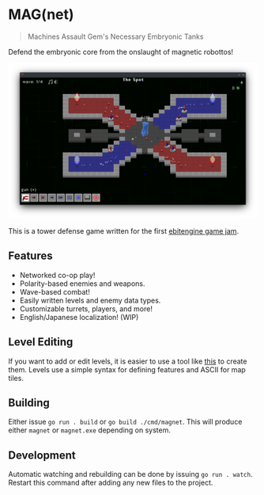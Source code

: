 # MAG(net)
> Machines Assault Gem's Necessary Embryonic Tanks

Defend the embryonic core from the onslaught of magnetic robottos!

![screenshotte](./screenshot.png)

This is a tower defense game written for the first [ebitengine game jam](https://itch.io/jam/ebiten-game-jam).

## Features
  * Networked co-op play!
  * Polarity-based enemies and weapons.
  * Wave-based combat!
  * Easily written levels and enemy data types.
  * Customizable turrets, players, and more!
  * English/Japanese localization! (WIP)

## Level Editing
If you want to add or edit levels, it is easier to use a tool like [this](https://kettek.net/s/ediTTY/) to create them. Levels use a simple syntax for defining features and ASCII for map tiles.

## Building
Either issue `go run . build` or `go build ./cmd/magnet`. This will produce either `magnet` or `magnet.exe` depending on system.

## Development
Automatic watching and rebuilding can be done by issuing `go run . watch`. Restart this command after adding any new files to the project.
